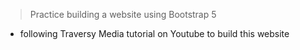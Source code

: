 > Practice building a website using Bootstrap 5

- following Traversy Media tutorial on Youtube to build this website
